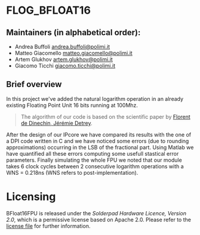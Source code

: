 # FLOG_BFLOAT16
## Maintainers (in alphabetical order):
- Andrea  Buffoli    <andrea.buffoli@polimi.it>
- Matteo  Giacomello <matteo.giacomello@polimi.it>
- Artem   Glukhov    <artem.glukhov@polimi.it>
- Giacomo Ticchi     <giacomo.ticchi@polimi.it>

## Brief overview

In this project we've added the natural logarithm operation in an already existing Floating Point Unit 16 bits running at 100Mhz.
>The algorithm of our code is based on the scientific paper by [Florent de Dinechin, Jérémie Detrey](https://hal-ens-lyon.archives-ouvertes.fr/ensl-00542213/file/DetreyDinechinJMM.pdf).

After the design of our IPcore we have compared its results with the one of a DPI code written in C and we have noticed some errors (due to rounding approximations) occurring in the LSB of the fractional part. Using Matlab we have quantified all these errors computing some usefull stastical error parameters. Finally simulating the whole FPU we noted that our module takes 6 clock cycles between 2 consecutive logarithm operations with a WNS = 0.218ns (WNS refers to post-implementation).

# Licensing

BFloat16FPU is released under the *Solderpad Hardware Licence, Version 2.0*,
which is a permissive license based on Apache 2.0. Please refer to the
[license file](LICENSE.md) for further information.
